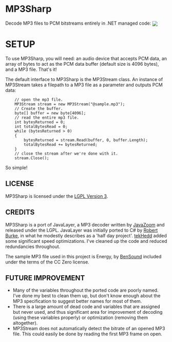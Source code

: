 # MP3Sharp
Decode MP3 files to PCM bitstreams entirely in .NET managed code:
<img align="center" src ="https://raw.githubusercontent.com/ZaneDubya/MP3Sharp/master/Images/MP3SharpHeader.png" />

# SETUP
To use MP3Sharp, you will need: an audio device that accepts PCM data, an array of bytes to act as the PCM data buffer (default size is 4096 bytes), and a MP3 file. That's it!

The default interface to MP3Sharp is the MP3Stream class. An instance of MP3Stream takes a filepath to a MP3 file as a parameter and outputs PCM data:
```CSharp
    // open the mp3 file.
    MP3Stream stream = new MP3Stream("@sample.mp3");
    // Create the buffer.
    byte[] buffer = new byte[4096];
    // read the entire mp3 file.
    int bytesReturned = 0;
    int totalBytesRead = 0;
    while (bytesReturned > 0)
    {
        bytesReturned = stream.Read(buffer, 0, buffer.Length);
        totalBytesRead += bytesReturned;
    }
    // close the stream after we're done with it.
    stream.Close();
```
So simple!

## LICENSE
MP3Sharp is licensed under the [LGPL Version 3](https://github.com/ZaneDubya/MP3Sharp/blob/master/license.txt).

## CREDITS
MP3Sharp is a port of JavaLayer, a MP3 decoder written by [JavaZoom](http://www.javazoom.net) and released under the LGPL. JavaLayer was initially ported to C# by [Robert Burke](http://www.robburke.net/), in what he modestly describes as a 'half day project'. [tekHedd](http://www.byteheaven.com/) added some significant speed optimizations. I've cleaned up the code and reduced redundancies throughout.

The sample MP3 file used in this project is Energy, by [BenSound](http://www.bensound.com) included under the terms of the CC Zero license.

## FUTURE IMPROVEMENT
* Many of the variables throughout the ported code are poorly named. I've done my best to clean them up, but don't know enough about the MP3 specification to suggest better names for most of them. 
* There is a large amount of dead code and variables that are assigned but never used, and thus significant area for improvement of decoding (using these variables properly) or optimization (removing them altogether).
* MP3Stream does not automatically detect the bitrate of an opened MP3 file. This could easily be done by reading the first MP3 frame on open.

